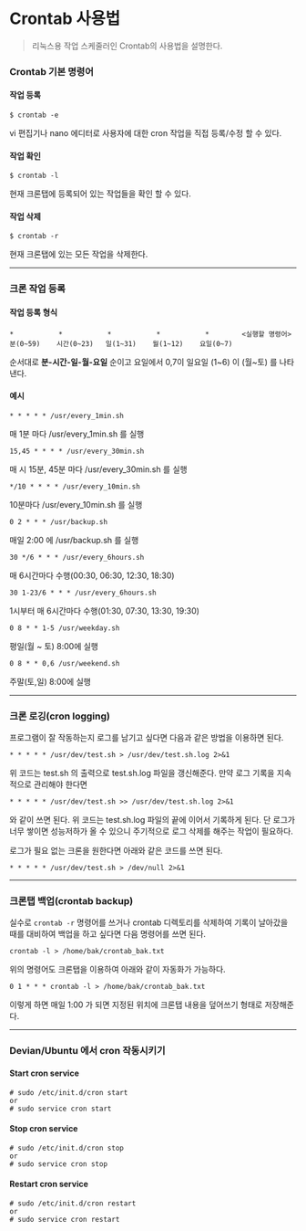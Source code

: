 # Crontab 사용법

> 리눅스용 작업 스케줄러인 Crontab의 사용법을 설명한다. 



### Crontab 기본 명령어



#### 작업 등록

```shell
$ crontab -e
```

vi 편집기나 nano 에디터로 사용자에 대한 cron 작업을 직접 등록/수정 할 수 있다.



#### 작업 확인

```shell
$ crontab -l
```

현재 크론탭에 등록되어 있는 작업들을 확인 할 수 있다. 



#### 작업 삭제

```shell
$ crontab -r
```

현재 크론탭에 있는 모든 작업을 삭제한다. 



---

### 크론 작업 등록



#### 작업 등록 형식

``` shell
*			*			*			*			*		 <실행할 명령어>
분(0~59)    시간(0~23)   일(1~31)    월(1~12)    요일(0~7)
```

순서대로 **분-시간-일-월-요일** 순이고 요일에서 0,7이 일요일 (1~6) 이 (월~토) 를 나타낸다.

 

#### 예시

```shell
* * * * * /usr/every_1min.sh
```

매 1분 마다 /usr/every_1min.sh 를 실행

```shell
15,45 * * * * /usr/every_30min.sh
```

매 시 15분, 45분 마다 /usr/every_30min.sh 를 실행

```shell
*/10 * * * * /usr/every_10min.sh
```

10분마다 /usr/every_10min.sh 를 실행

```shell
0 2 * * * /usr/backup.sh
```

매일 2:00 에 /usr/backup.sh 를 실행

```shell
30 */6 * * * /usr/every_6hours.sh
```

매 6시간마다 수행(00:30, 06:30, 12:30, 18:30)

```
30 1-23/6 * * * /usr/every_6hours.sh
```

1시부터 매 6시간마다 수행(01:30, 07:30, 13:30, 19:30)

```
0 8 * * 1-5 /usr/weekday.sh
```

평일(월 ~ 토) 8:00에 실행

```
0 8 * * 0,6 /usr/weekend.sh
```

주말(토,일) 8:00에 실행



---

### 크론 로깅(cron logging)



프로그램이 잘 작동하는지 로그를 남기고 싶다면 다음과 같은 방법을 이용하면 된다.

```
* * * * * /usr/dev/test.sh > /usr/dev/test.sh.log 2>&1
```

위 코드는 test.sh 의 출력으로 test.sh.log 파일을 갱신해준다. 만약 로그 기록을 지속적으로 관리해야 한다면 

```
* * * * * /usr/dev/test.sh >> /usr/dev/test.sh.log 2>&1
```

와 같이 쓰면 된다. 위 코드는 test.sh.log 파일의 끝에 이어서 기록하게 된다. 단 로그가 너무 쌓이면 성능저하가 올 수 있으니 주기적으로 로그 삭제를 해주는 작업이 필요하다.

로그가 필요 없는 크론을 원한다면 아래와 같은 코드를 쓰면 된다.

```
* * * * * /usr/dev/test.sh > /dev/null 2>&1
```



---

### 크론탭 백업(crontab backup)



실수로 `crontab -r` 명령어를 쓰거나 crontab 디렉토리를 삭제하여 기록이 날아갔을 때를 대비하여 백업을 하고 싶다면 다음 명령어를 쓰면 된다.

```
crontab -l > /home/bak/crontab_bak.txt
```

위의 명령어도 크론탭을 이용하여 아래와 같이 자동화가 가능하다.

```
0 1 * * * crontab -l > /home/bak/crontab_bak.txt
```

이렇게 하면 매일 1:00 가 되면 지정된 위치에 크론탭 내용을 덮어쓰기 형태로 저장해준다.



---

### Devian/Ubuntu 에서 cron 작동시키기



#### Start cron service

```shell
# sudo /etc/init.d/cron start
or
# sudo service cron start
```



#### Stop cron service

```shell
# sudo /etc/init.d/cron stop
or
# sudo service cron stop
```



#### Restart cron service

```shell
# sudo /etc/init.d/cron restart
or
# sudo service cron restart
```

